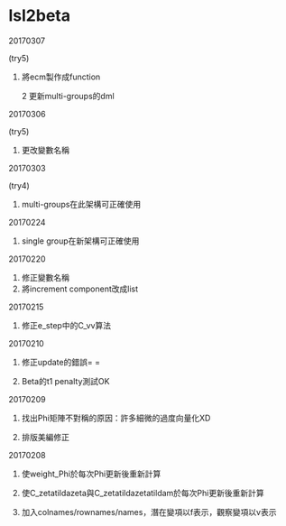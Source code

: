# lsl2beta

20170307</p>
(try5)</p>
1. 將ecm製作成function</p>
2  更新multi-groups的dml

20170306</p>
(try5)</p>
1. 更改變數名稱

20170303</p>
(try4)</p>
1. multi-groups在此架構可正確使用

20170224</p>
1. single group在新架構可正確使用

20170220</p>
1. 修正變數名稱
2. 將increment component改成list

20170215</p>
1. 修正e_step中的C_vv算法</p>

20170210</p>
1. 修正update的錯誤= =</p>
2. Beta的t1 penalty測試OK</p>

20170209</p>
1. 找出Phi矩陣不對稱的原因：許多細微的過度向量化XD</p>
2. 排版美編修正</p>

20170208</p>
1. 使weight_Phi於每次Phi更新後重新計算</p>
2. 使C_zetatildazeta與C_zetatildazetatildam於每次Phi更新後重新計算</p>
3. 加入colnames/rownames/names，潛在變項以f表示，觀察變項以v表示</p>
